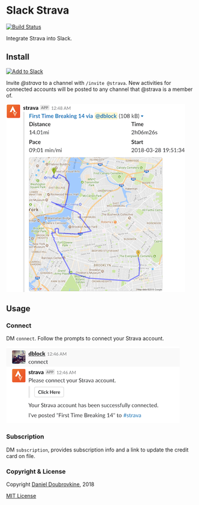 Slack Strava
============

[![Build Status](https://travis-ci.org/dblock/slack-strava.svg?branch=master)](https://travis-ci.org/dblock/slack-strava)

Integrate Strava into Slack.

## Install

[![Add to Slack](https://platform.slack-edge.com/img/add_to_slack.png)](https://strava.playplay.io)

Invite *@strava* to a channel with `/invite @strava`. New activities for connected accounts will be posted to any channel that @strava is a member of.

![](public/img/notify.png)

## Usage

### Connect

DM `connect`. Follow the prompts to connect your Strava account.

![](public/img/connect.png)

### Subscription

DM `subscription`, provides subscription info and a link to update the credit card on file.

### Copyright & License

Copyright [Daniel Doubrovkine](http://code.dblock.org), 2018

[MIT License](LICENSE)
